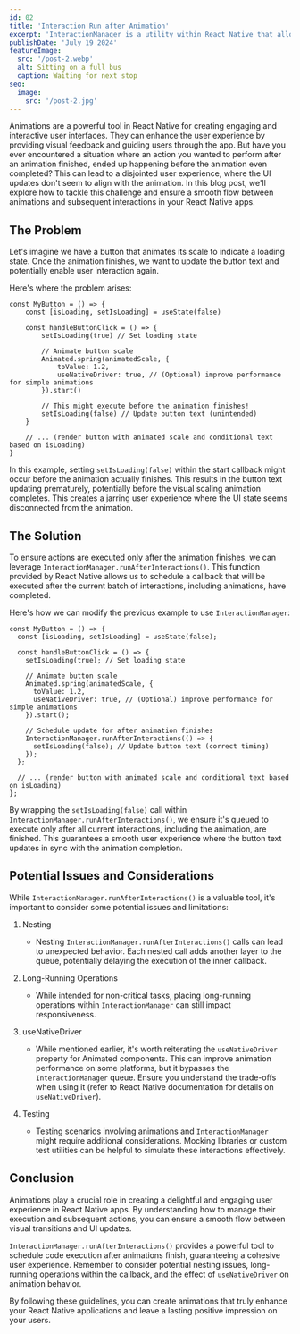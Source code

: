```yaml
---
id: 02
title: 'Interaction Run after Animation'
excerpt: 'InteractionManager is a utility within React Native that allows long-running work to be scheduled after any interactions/animations have completed. This is particularly useful for ensuring smooth animations and interactions on the screen without being blocked by tasks that can wait.'
publishDate: 'July 19 2024'
featureImage:
  src: '/post-2.webp'
  alt: Sitting on a full bus
  caption: Waiting for next stop
seo:
  image:
    src: '/post-2.jpg'
---
```


Animations are a powerful tool in React Native for creating engaging and interactive user interfaces. They can enhance the user experience by providing visual feedback and guiding users through the app. But have you ever encountered a situation where an action you wanted to perform after an animation finished, ended up happening before the animation even completed? This can lead to a disjointed user experience, where the UI updates don't seem to align with the animation. In this blog post, we'll explore how to tackle this challenge and ensure a smooth flow between animations and subsequent interactions in your React Native apps.

## The Problem

Let's imagine we have a button that animates its scale to indicate a loading state. Once the animation finishes, we want to update the button text and potentially enable user interaction again.

Here's where the problem arises:

```
const MyButton = () => {
	const [isLoading, setIsLoading] = useState(false)

	const handleButtonClick = () => {
		setIsLoading(true) // Set loading state

		// Animate button scale
		Animated.spring(animatedScale, {
			toValue: 1.2,
			useNativeDriver: true, // (Optional) improve performance for simple animations
		}).start()

		// This might execute before the animation finishes!
		setIsLoading(false) // Update button text (unintended)
	}

	// ... (render button with animated scale and conditional text based on isLoading)
}
```

In this example, setting `setIsLoading(false)` within the start callback might occur before the animation actually finishes. This results in the button text updating prematurely, potentially before the visual scaling animation completes. This creates a jarring user experience where the UI state seems disconnected from the animation.

## The Solution

To ensure actions are executed only after the animation finishes, we can leverage `InteractionManager.runAfterInteractions()`. This function provided by React Native allows us to schedule a callback that will be executed after the current batch of interactions, including animations, have completed.

Here's how we can modify the previous example to use `InteractionManager`:

```
const MyButton = () => {
  const [isLoading, setIsLoading] = useState(false);

  const handleButtonClick = () => {
    setIsLoading(true); // Set loading state

    // Animate button scale
    Animated.spring(animatedScale, {
      toValue: 1.2,
      useNativeDriver: true, // (Optional) improve performance for simple animations
    }).start();

    // Schedule update for after animation finishes
    InteractionManager.runAfterInteractions(() => {
      setIsLoading(false); // Update button text (correct timing)
    });
  };

  // ... (render button with animated scale and conditional text based on isLoading)
};
```

By wrapping the `setIsLoading(false)` call within `InteractionManager.runAfterInteractions()`, we ensure it's queued to execute only after all current interactions, including the animation, are finished. This guarantees a smooth user experience where the button text updates in sync with the animation completion.

## Potential Issues and Considerations

While `InteractionManager.runAfterInteractions()` is a valuable tool, it's important to consider some potential issues and limitations:

1. Nesting

   - Nesting `InteractionManager.runAfterInteractions()` calls can lead to unexpected behavior. Each nested call adds another layer to the queue, potentially delaying the execution of the inner callback.

2. Long-Running Operations

   - While intended for non-critical tasks, placing long-running operations within `InteractionManager` can still impact responsiveness.

3. useNativeDriver

   - While mentioned earlier, it's worth reiterating the `useNativeDriver` property for Animated components. This can improve animation performance on some platforms, but it bypasses the `InteractionManager` queue. Ensure you understand the trade-offs when using it (refer to React Native documentation for details on `useNativeDriver`).

4. Testing

   - Testing scenarios involving animations and `InteractionManager` might require additional considerations. Mocking libraries or custom test utilities can be helpful to simulate these interactions effectively.

## Conclusion

Animations play a crucial role in creating a delightful and engaging user experience in React Native apps. By understanding how to manage their execution and subsequent actions, you can ensure a smooth flow between visual transitions and UI updates.

`InteractionManager.runAfterInteractions()` provides a powerful tool to schedule code execution after animations finish, guaranteeing a cohesive user experience. Remember to consider potential nesting issues, long-running operations within the callback, and the effect of `useNativeDriver` on animation behavior.

By following these guidelines, you can create animations that truly enhance your React Native applications and leave a lasting positive impression on your users.
